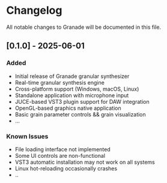 # Changelog

All notable changes to Granade will be documented in this file.

## [0.1.0] - 2025-06-01

### Added
- Initial release of Granade granular synthesizer
- Real-time granular synthesis engine
- Cross-platform support (Windows, macOS, Linux)
- Standalone application with microphone input
- JUCE-based VST3 plugin support for DAW integration
- OpenGL-based graphics native application
- Basic grain parameter controls && grain visualization
- ...
<!-- list of things carried out so far - consider as a more detailed feature list. --I personaly like this example : https://github.com/adamstark/AudioFile?tab=readme-ov-file#versions -->

### Known Issues
- File loading interface not implemented
- Some UI controls are non-functional
- VST3 automatic installation may not work on all systems
- Linux hot-reloading occasionally crashes
- ..

